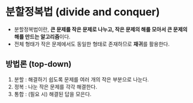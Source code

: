 # 분할정복법 (divide and conquer)
* 분할정복법이란, **큰 문제를 작은 문제로 나누고, 작은 문제의 해를 모아서 큰 문제의 해를 만드는 알고리즘**이다.
* 전체 형태가 작은 문제에서도 동일한 형태로 존재하므로 **재귀**를 활용한다.

## 방법론 (top-down)
1. 분할 : 해결하기 쉽도록 문제를 여러 개의 작은 부분으로 나눈다.
2. 정복 : 나눈 작은 문제를 각각 해결한다.
3. 통합 : (필요 시) 해결된 답을 모은다.

